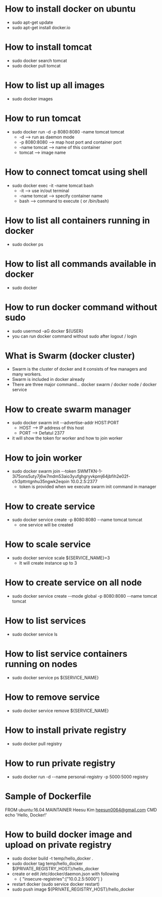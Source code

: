# How to install docker on ubuntu
- sudo apt-get update
- sudo apt-get install docker.io
# How to install tomcat
- sudo docker search tomcat
- sudo docker pull tomcat
# How to list up all images
- sudo docker images
# How to run tomcat
- sudo docker run -d -p 8080:8080 -name tomcat tomcat
    - -d --> run as daemon mode
    - -p 8080:8080 --> map host port and container port
    - -name tomcat --> name of this container
    - tomcat --> image name
# How to connect tomcat using shell
- sudo docker exec -it -name tomcat bash
    - -it --> use in/out terminal
    - -name tomcat --> specify container name
    - bash --> command to execute ( or /bin/bash)
# How to list all containers running in docker
- sudo docker ps
# How to list all commands available in docker
- sudo docker
# How to run docker command without sudo
- sudo usermod -aG docker ${USER}
- you can run docker command without sudo after logout / login

# What is Swarm (docker cluster)
- Swarm is the cluster of docker and it consists of few managers and many workers.
- Swarm is included in docker already
- There are three major command... docker swarm / docker node / docker service
# How to create swarm manager
- sudo docker swarm init --advertise-addr HOST:PORT
    - HOST --> IP address of this host
    - PORT --> Defatul 2377
- it will show the token for worker and how to join worker
# How to join worker
- sudo docker swarm join --token SWMTKN-1-3i75ons5uty7j6w7mdm53aio3yufghgryvkpmj64jbfih2e02f-c1r3pttntgnhu35ngwk2eqoin 10.0.2.5:2377
    - token is provided when we execute swarm init command in manager
# How to create service
- sudo docker service create -p 8080:8080 --name tomcat tomcat
    - one service will be created
# How to scale service
- sudo docker service scale ${SERVICE_NAME}=3
    - It will create instance up to 3
# How to create service on all node
- sudo docker service create --mode global -p 8080:8080 --name tomcat tomcat
# How to list services
- sudo docker service ls
# How to list service containers running on nodes
- sudo docker service ps ${SERVICE_NAME}
# How to remove service
- sudo docker service remove ${SERVICE_NAME}

# How to install private registry
- sudo docker pull registry
# How to run private registry
- sudo docker run -d --name personal-registry -p 5000:5000 registry
# Sample of Dockerfile
FROM ubuntu:16.04
MAINTAINER Heesu Kim <heesun0064@gmail.com>
CMD echo 'Hello, Docker!'
# How to build docker image and upload on private registry
- sudo docker build -t temp/hello_docker .
- sudo docker tag temp/hello_docker ${PRIVATE_REGISTRY_HOST}/hello_docker
- create or edit /etc/docker/daemon.json with following
    - { "insecure-registries":["10.0.2.5:5000"] }
- restart docker (sudo service docker restart)
- sudo push image ${PRIVATE_REGISTRY_HOST}/hello_docker




